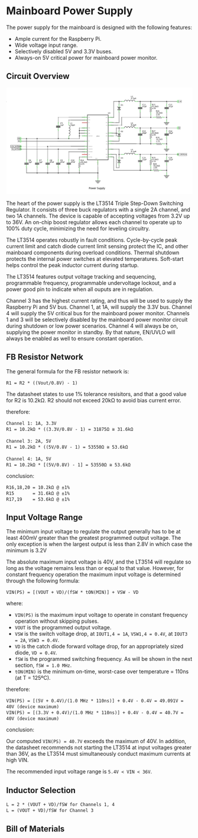 # Mainboard Power Supply

The power supply for the mainboard is designed with the following features:

* Ample current for the Raspberry Pi.
* Wide voltage input range.
* Selectively disabled 5V and 3.3V buses.
* Always-on 5V critical power for mainboard power monitor.

## Circuit Overview

![Circuit Diagram](images/mainboard_power_supply.png)

The heart of the power supply is the LT3514 Triple Step-Down Switching Regulator. It consists of three buck regulators with a single 2A channel, and two 1A channels. The device is capable of accepting voltages from 3.2V up to 36V. An on-chip boost regulator allows each channel to operate up to 100% duty cycle, minimizing the need for leveling circuitry.

The LT3514 operates robustly in fault conditions. Cycle-by-cycle peak current limit and catch diode current limit sensing protect the IC, and other mainboard components during overload conditions. Thermal shutdown protects the internal power switches at elevated temperatures. Soft-start helps control the peak inductor current during startup.

The LT3514 features output voltage tracking and sequencing, programmable frequency, programmable undervoltage lockout, and a power good pin to indicate when all ouputs are in regulation.

Channel 3 has the highest current rating, and thus will be used to supply the Raspberry Pi and 5V bus. Channel 1, at 1A, will supply the 3.3V bus. Channel 4 will supply the 5V critical bus for the mainboard power monitor. Channels 1 and 3 will be selectively disabled by the mainboard power monitor circuit during shutdown or low power scenarios. Channel 4 will always be on, supplying the power monitor in standby. By that nature, EN/UVLO will always be enabled as well to ensure constant operation.

## FB Resistor Network

The general formula for the FB resistor network is:

```
R1 = R2 * ((Vout/0.8V) - 1)
```

The datasheet states to use 1% tolerance resisitors, and that a good value for R2 is 10.2kΩ. R2 should not exceed 20kΩ to avoid bias current error.

therefore:

```
Channel 1: 1A, 3.3V
R1 = 10.2kΩ * ((3.3V/0.8V - 1) = 31875Ω ≅ 31.6kΩ

Channel 3: 2A, 5V
R1 = 10.2kΩ * ((5V/0.8V - 1) = 53550Ω ≅ 53.6kΩ

Channel 4: 1A, 5V
R1 = 10.2kΩ * [(5V/0.8V) - 1] = 53550Ω ≅ 53.6kΩ
```
conclusion:

```
R16,18,20 = 10.2kΩ @ ±1%
R15       = 31.6kΩ @ ±1%
R17,19    = 53.6kΩ @ ±1%
```

## Input Voltage Range

The minimum input voltage to regulate the output generally has to be at least 400mV greater than the greatest programmed output voltage. The only exception is when the largest output is less than 2.8V in which case the minimum is 3.2V

The absolute maximum input voltage is 40V, and the LT3514 will regulate so long as the voltage remains less than or equal to that value. However, for constant frequency operation the maximum input voltage is determined through the following formula:

```
VIN(PS) = [(VOUT + VD)/(fSW * tON(MIN)] + VSW - VD
```

where:

* `VIN(PS)` is the maximum input voltage to operate in constant frequency operation without skipping pulses.
* `VOUT` is the programmed output voltage.
* `VSW` is the switch voltage drop, at `IOUT1,4 = 1A`, `VSW1,4 = 0.4V`, at `IOUT3 = 2A`, `VSW3 = 0.4V`.
* `VD` is the catch diode forward voltage drop, for an appropriately sized diode, `VD = 0.4V`.
* `fSW` is the programmed switching frequency. As will be shown in the next section, `fSW = 1.0 MHz`.
* `tON(MIN)` is the minimum on-time, worst-case over temperature = 110ns (at T = 125ºC).

therefore:

```
VIN(PS) = [(5V + 0.4V)/(1.0 MHz * 110ns)] + 0.4V - 0.4V = 49.091V = 40V (device maximum)
VIN(PS) = [(3.3V + 0.4V)/(1.0 MHz * 110ns)] + 0.4V - 0.4V = 40.7V = 40V (device maximum)
```

conclusion:

Our computed `VIN(PS) = 40.7V` exceeds the maximum of 40V. In addition, the datasheet recommends not starting the LT3514 at input voltages greater than 36V, as the LT3514 must simultaneously conduct maximum currents at high VIN.

The recommended input voltage range is `5.4V < VIN < 36V`.

## Inductor Selection

```
L = 2 * (VOUT + VD)/fSW for Channels 1, 4
L = (VOUT + VD)/fSW for Channel 3
```

## Bill of Materials
